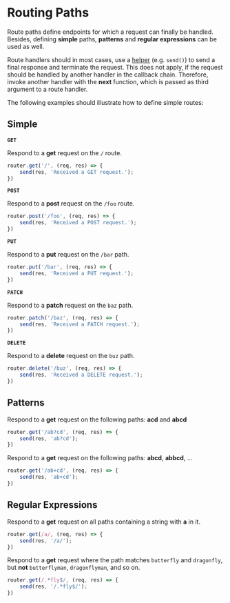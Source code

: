 # Routing Paths

Route paths define endpoints for which a request can finally be handled.
Besides, defining **simple** paths, **patterns** and **regular expressions** can be used as well.

Route handlers should in most cases, use a [helper]() (e.g. `send()`) to send a final response and terminate the request.
This does not apply, if the request should be handled by another handler in the callback chain.
Therefore, invoke another handler with the **next** function, which is passed as third argument to a route handler.

The following examples should illustrate how to define simple routes:

## Simple

**`GET`**

Respond to a **get** request on the `/` route.

```typescript
router.get('/', (req, res) => {
    send(res, 'Received a GET request.');
})
```

**`POST`**

Respond to a **post** request on the `/foo` route.

```typescript
router.post('/foo', (req, res) => {
    send(res, 'Received a POST request.');
})
```

**`PUT`**

Respond to a **put** request on the `/bar` path.

```typescript
router.put('/bar', (req, res) => {
    send(res, 'Received a PUT request.');
})
```

**`PATCH`**

Respond to a **patch** request on the `baz` path.

```typescript
router.patch('/baz', (req, res) => {
    send(res, 'Received a PATCH request.');
})
```

**`DELETE`**

Respond to a **delete** request on the `buz` path.

```typescript
router.delete('/buz', (req, res) => {
    send(res, 'Received a DELETE request.');
})
```

## Patterns

Respond to a **get** request on the following paths: **acd** and **abcd**

```typescript
router.get('/ab?cd', (req, res) => {
    send(res, 'ab?cd');
})
```

Respond to a **get** request on the following paths: **abcd**, **abbcd**, ...

```typescript
router.get('/ab+cd', (req, res) => {
    send(res, 'ab+cd');
})
```

## Regular Expressions

Respond to a **get** request on all paths containing a string with **a** in it.

```typescript
router.get(/a/, (req, res) => {
    send(res, '/a/');
})
```

Respond to a **get** request where the path matches `butterfly` and `dragonfly`, but **not** `butterflyman`, `dragonflyman`, and so on.

```typescript
router.get(/.*fly$/, (req, res) => {
    send(res, '/.*fly$/');
})
```
